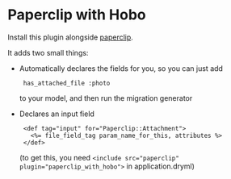 # Paperclip with Hobo

Install this plugin alongside [paperclip](http://jimneath.org/2008/04/17/paperclip-attaching-files-in-rails/).

It adds two small things:

 - Automatically declares the fields for you, so you can just add
 
        has_attached_file :photo

   to your model, and then run the migration generator
   
 - Declares an input field
 
        <def tag="input" for="Paperclip::Attachment">
          <%= file_field_tag param_name_for_this, attributes %>
        </def>
        
    (to get this, you need `<include src="paperclip" plugin="paperclip_with_hobo">` in application.dryml)
